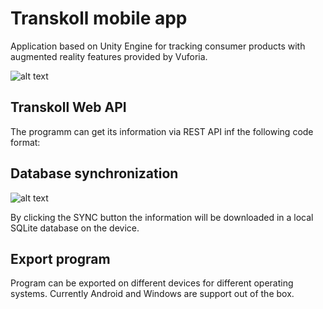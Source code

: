 # Transkoll mobile app
Application based on Unity Engine for tracking consumer products with augmented reality features provided by Vuforia.


![alt text](https://github.com/julian-martin/transkoll-mobile-app/blob/master/doc/info.png "Example of tracking a product and displaying additional information")

## Transkoll Web API

The programm can get its information via REST API inf the following code format:

## Database synchronization

![alt text](https://github.com/julian-martin/transkoll-mobile-app/blob/master/doc/database-sync.png "Sync Feature for information")

By clicking the SYNC button the information will be downloaded in a local SQLite database on the device.

## Export program
Program can be exported on different devices for different operating systems. Currently Android and Windows are support out of the box.
